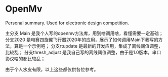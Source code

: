 # OpenMv
Personal summary. Used for electronic design competition.

主分支 Main 是我个人写的openmv方法库，用到啥调用啥，看懂需要一定基础；
分支2020 是电赛四旋翼飞行器2020年的应用，展示了如何调用Main下我写的方法，算是一个示例吧；
分支rtupdate 是最新的开发应用，集成了离线阈值调整，比较乱；
分支thresh_adjust 是我自己写的离线阈值调整，由于是1.0版本，串口协议啥的都比较乱；

由于个人水皮有限，以上这些都仅供各位参考。
